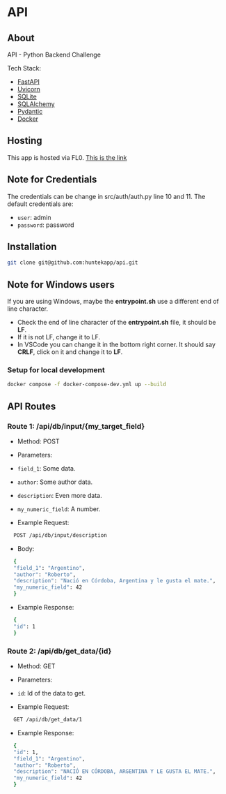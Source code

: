 # API

## About

API - Python Backend Challenge

Tech Stack:

- [FastAPI](https://fastapi.tiangolo.com/)
- [Uvicorn](https://www.uvicorn.org/)
- [SQLite](https://www.sqlite.org/index.html)
- [SQLAlchemy](https://www.sqlalchemy.org)
- [Pydantic](https://docs.pydantic.dev/latest/)
- [Docker](https://www.docker.com/)

## Hosting

This app is hosted via FL0.
[This is the link](https://technical-evaluation-rd-jwc2-dev.fl0.io/)

## Note for Credentials

The credentials can be change in src/auth/auth.py line 10 and 11.
The default credentials are:

- `user`: admin
- `password`: password

## Installation

```bash
git clone git@github.com:huntekapp/api.git
```

## Note for Windows users

If you are using Windows, maybe the **entrypoint.sh** use a different end of line character.

- Check the end of line character of the **entrypoint.sh** file, it should be **LF**.
- If it is not LF, change it to LF.
- In VSCode you can change it in the bottom right corner. It should say **CRLF**, click on it and change it to **LF**.

### Setup for local development

```bash
docker compose -f docker-compose-dev.yml up --build
```

## API Routes

### Route 1: /api/db/input/{my_target_field}

- Method: POST
- Parameters:
- `field_1`: Some data.
- `author`: Some author data.
- `description`: Even more data.
- `my_numeric_field`: A number.

- Example Request:

```bash
  POST /api/db/input/description
```

- Body:

```bash
  {
  "field_1": "Argentino",
  "author": "Roberto",
  "description": "Nació en Córdoba, Argentina y le gusta el mate.",
  "my_numeric_field": 42
  }
```

- Example Response:

```bash
  {
  "id": 1
  }
```

### Route 2: /api/db/get_data/{id}

- Method: GET
- Parameters:
- `id`: Id of the data to get.

- Example Request:

```bash
  GET /api/db/get_data/1
```

- Example Response:

```bash
  {
  "id": 1,
  "field_1": "Argentino",
  "author": "Roberto",
  "description": "NACIÓ EN CÓRDOBA, ARGENTINA Y LE GUSTA EL MATE.",
  "my_numeric_field": 42
  }
```
